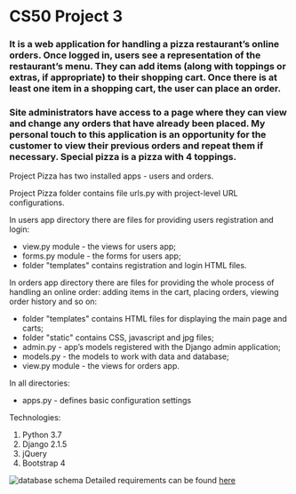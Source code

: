 # CS50 Project 3

### It is a web application for handling a pizza restaurant’s online orders.  Once logged in, users see a representation of the restaurant’s menu. They can add items (along with toppings or extras, if appropriate) to their shopping cart. Once there is at least one item in a shopping cart, the user can place an order.
### Site administrators have access to a page where they can view and change any orders that have already been placed. My personal touch to this application is an opportunity for the customer to view their previous orders and repeat them if necessary. Special pizza is a pizza with 4 toppings.

Project Pizza has two installed apps - users and orders. 


Project Pizza folder contains file urls.py with project-level URL configurations.


In users app directory there are files for providing users registration and login:
* view.py module - the views for users app;
* forms.py module - the forms for users app;
* folder "templates" contains registration and login HTML files.

In orders app directory there are files for providing the whole process of handling an online order: adding items in the cart, placing orders, viewing order history and so on:
* folder "templates" contains HTML files for displaying the main page and carts;
* folder "static" contains CSS, javascript and jpg files;
* admin.py - app’s models registered with the Django admin application;
* models.py - the models to work with data and database;
* view.py module - the views for orders app.

In all directories:
* apps.py - defines basic configuration settings

Technologies:
1. Python 3.7
2. Django 2.1.5
3. jQuery
4. Bootstrap 4

![database schema](https://www.planttext.com/api/plantuml/img/RLJ1RiCW3Btp5Vn0A-qwJLEbJ9igRUkcPkUA1TOo1OY073BruqSXE42u1BzdntwsINR64cr7qUCxfBv_MMVntZ9X4F87liTx2kOx4Gp0YrRZ0EX2JAk6WSkp0Uv3yuuT1Udxd7eb-inGB4UvkRJJu8XeXQ89UeAGL6AhKgKpIWGlpBDMekHQLRounT7rHkI4hV8db7JTtPhp3RYQ6Gn5LvHBLw5j6DFdIAJbTbhvawbLNVFqWjY7wmQNKGV9G7s8yc4u6MWQaixqe2dJyqI3lSnpmQ6lZCjs3spi4UUqLvfJ3Ucxqx3cZ_pFzLhH6BQsrflofVR21xUYwette-BSuYmoloxBOjp8ixZQq1ltyHcCK3YztcX-6QOJwDESAB4Cg5PPqWDgbFpXMZ0AoMyP3FBFa3gQ_ZkUKRWR8KafCf6_sLmVCMX9WtPCKlV_S5lw1m00)
Detailed requirements can be found [here](https://docs.cs50.net/web/2020/x/projects/3/project3.html)
